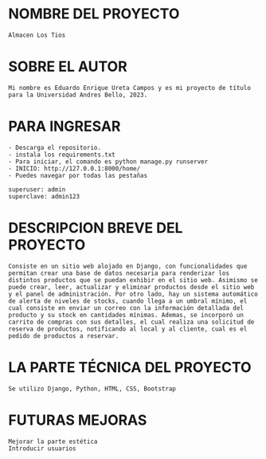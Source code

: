 # NOMBRE DEL PROYECTO
    Almacen Los Tios

# SOBRE EL AUTOR
    Mi nombre es Eduardo Enrique Ureta Campos y es mi proyecto de título para la Universidad Andres Bello, 2023.

# PARA INGRESAR
    - Descarga el repositorio.
    - instala los requirements.txt 
    - Para iniciar, el comando es python manage.py runserver
    - INICIO: http://127.0.0.1:8000/home/
    - Puedes navegar por todas las pestañas

    superuser: admin
    superclave: admin123

# DESCRIPCION BREVE DEL PROYECTO
    Consiste en un sitio web alojado en Django, con funcionalidades que permitan crear una base de datos necesaria para renderizar los distintos productos que se puedan exhibir en el sitio web. Asimismo se puede crear, leer, actualizar y eliminar productos desde el sitio web y el panel de administración. Por otro lado, hay un sistema automático de alerta de niveles de stocks, cuando llega a un umbral mínimo, el cual consiste en enviar un correo con la información detallada del producto y su stock en cantidades mínimas. Ademas, se incorporó un carrito de compras con sus detalles, el cual realiza una solicitud de reserva de productos, notificando al local y al cliente, cual es el pedido de productos a reservar.

# LA PARTE TÉCNICA DEL PROYECTO
    Se utilizo Django, Python, HTML, CSS, Bootstrap

# FUTURAS MEJORAS
    Mejorar la parte estética
    Introducir usuarios

